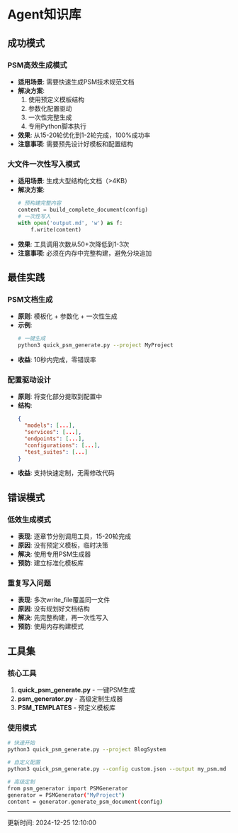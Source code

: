 # Agent知识库

## 成功模式

### PSM高效生成模式
- **适用场景**: 需要快速生成PSM技术规范文档
- **解决方案**: 
  1. 使用预定义模板结构
  2. 参数化配置驱动
  3. 一次性完整生成
  4. 专用Python脚本执行
- **效果**: 从15-20轮优化到1-2轮完成，100%成功率
- **注意事项**: 需要预先设计好模板和配置结构

### 大文件一次性写入模式
- **适用场景**: 生成大型结构化文档（>4KB）
- **解决方案**:
  ```python
  # 预构建完整内容
  content = build_complete_document(config)
  # 一次性写入
  with open('output.md', 'w') as f:
      f.write(content)
  ```
- **效果**: 工具调用次数从50+次降低到1-3次
- **注意事项**: 必须在内存中完整构建，避免分块追加

## 最佳实践

### PSM文档生成
- **原则**: 模板化 + 参数化 + 一次性生成
- **示例**:
  ```bash
  # 一键生成
  python3 quick_psm_generate.py --project MyProject
  ```
- **收益**: 10秒内完成，零错误率

### 配置驱动设计
- **原则**: 将变化部分提取到配置中
- **结构**:
  ```json
  {
    "models": [...],
    "services": [...],
    "endpoints": [...],
    "configurations": [...],
    "test_suites": [...]
  }
  ```
- **收益**: 支持快速定制，无需修改代码

## 错误模式

### 低效生成模式
- **表现**: 逐章节分别调用工具，15-20轮完成
- **原因**: 没有预定义模板，临时决策
- **解决**: 使用专用PSM生成器
- **预防**: 建立标准化模板库

### 重复写入问题
- **表现**: 多次write_file覆盖同一文件
- **原因**: 没有规划好文档结构
- **解决**: 先完整构建，再一次性写入
- **预防**: 使用内存构建模式

## 工具集

### 核心工具
1. **quick_psm_generate.py** - 一键PSM生成
2. **psm_generator.py** - 高级定制生成器
3. **PSM_TEMPLATES** - 预定义模板库

### 使用模式
```bash
# 快速开始
python3 quick_psm_generate.py --project BlogSystem

# 自定义配置
python3 quick_psm_generate.py --config custom.json --output my_psm.md

# 高级定制
from psm_generator import PSMGenerator
generator = PSMGenerator("MyProject")
content = generator.generate_psm_document(config)
```

---
更新时间: 2024-12-25 12:10:00